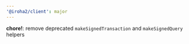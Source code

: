 ```yaml
---
'@iroha2/client': major
---
```


**chore!**: remove deprecated `makeSignedTransaction` and `makeSignedQuery` helpers
